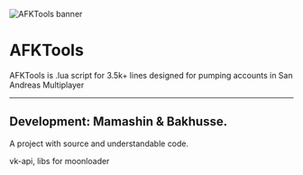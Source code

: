 ![AFKTools banner](https://smamashin.ru/admin/AFKTools/images/)
# AFKTools
AFKTools is .lua script for 3.5k+ lines designed for pumping accounts in San Andreas Multiplayer

---
## Development: Mamashin & Bakhusse. 

A project with source and understandable code. 

vk-api, libs for moonloader
